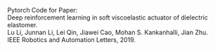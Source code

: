 Pytorch Code for Paper:<br />
Deep reinforcement learning in soft viscoelastic actuator of dielectric elastomer.<br />
Lu Li, Junnan Li, Lei Qin, Jiawei Cao, Mohan S. Kankanhalli, Jian Zhu. <br />
IEEE Robotics and Automation Letters, 2019.<br />
